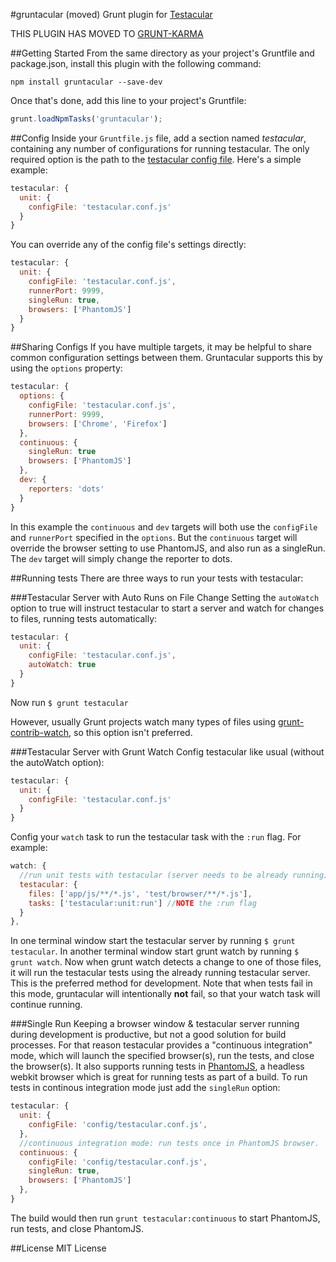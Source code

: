 #gruntacular (moved)
Grunt plugin for [Testacular](http://vojtajina.github.com/testacular/)

THIS PLUGIN HAS MOVED TO [GRUNT-KARMA](https://github.com/karma-runner/grunt-karma)

##Getting Started
From the same directory as your project's Gruntfile and package.json, install this plugin with the following command:

`npm install gruntacular --save-dev`

Once that's done, add this line to your project's Gruntfile:

```js
grunt.loadNpmTasks('gruntacular');
```

##Config
Inside your `Gruntfile.js` file, add a section named *testacular*, containing any number of configurations for running testacular. The only required option is the path to the [testacular config file](https://github.com/vojtajina/testacular/wiki/Configuration-File-Overview). Here's a simple example:

```js
testacular: {
  unit: {
    configFile: 'testacular.conf.js'
  }
}
```

You can override any of the config file's settings directly:

```js
testacular: {
  unit: {
    configFile: 'testacular.conf.js',
    runnerPort: 9999,
    singleRun: true,
    browsers: ['PhantomJS']
  }
}
```

##Sharing Configs
If you have multiple targets, it may be helpful to share common configuration settings between them. Gruntacular supports this by using the `options` property:

```js
testacular: {
  options: {
    configFile: 'testacular.conf.js',
    runnerPort: 9999,
    browsers: ['Chrome', 'Firefox']
  },
  continuous: {
    singleRun: true
    browsers: ['PhantomJS']
  },
  dev: {
    reporters: 'dots'
  }
}
```

In this example the `continuous` and `dev` targets will both use the `configFile` and `runnerPort` specified in the `options`. But the `continuous` target will override the browser setting to use PhantomJS, and also run as a singleRun. The `dev` target will simply change the reporter to dots.

##Running tests
There are three ways to run your tests with testacular:

###Testacular Server with Auto Runs on File Change
Setting the `autoWatch` option to true will instruct testacular to start a server and watch for changes to files, running tests automatically:

```js
testacular: {
  unit: {
    configFile: 'testacular.conf.js',
    autoWatch: true
  }
}
```
Now run `$ grunt testacular`

However, usually Grunt projects watch many types of files using [grunt-contrib-watch](https://github.com/gruntjs/grunt-contrib-watch), so this option isn't preferred. 

###Testacular Server with Grunt Watch
Config testacular like usual (without the autoWatch option):

```js
testacular: {
  unit: {
    configFile: 'testacular.conf.js'
  }
}
```

Config your `watch` task to run the testacular task with the `:run` flag. For example:

```js
watch: {
  //run unit tests with testacular (server needs to be already running)
  testacular: {
    files: ['app/js/**/*.js', 'test/browser/**/*.js'],
    tasks: ['testacular:unit:run'] //NOTE the :run flag
  }
},
```

In one terminal window start the testacular server by running `$ grunt testacular`. In another terminal window start grunt watch by running `$ grunt watch`. Now when grunt watch detects a change to one of those files, it will run the testacular tests using the already running testacular server. This is the preferred method for development. Note that when tests fail in this mode, gruntacular will intentionally **not** fail, so that your watch task will continue running.

###Single Run
Keeping a browser window & testacular server running during development is productive, but not a good solution for build processes. For that reason testacular provides a "continuous integration" mode, which will launch the specified browser(s), run the tests, and close the browser(s). It also supports running tests in [PhantomJS](http://phantomjs.org/), a headless webkit browser which is great for running tests as part of a build. To run tests in continous integration mode just add the `singleRun` option:

```js
testacular: {
  unit: {
    configFile: 'config/testacular.conf.js',
  },
  //continuous integration mode: run tests once in PhantomJS browser.
  continuous: {
    configFile: 'config/testacular.conf.js',
    singleRun: true,
    browsers: ['PhantomJS']
  },
}
```

The build would then run `grunt testacular:continuous` to start PhantomJS, run tests, and close PhantomJS.

##License
MIT License